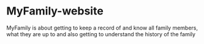 # MyFamily-website
MyFamily is about getting to keep a record of and know all family members, what they are up to and also getting to understand the history of the family 

